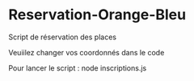 # Reservation-Orange-Bleu
Script de réservation des places

Veuiilez changer vos coordonnés dans le code

Pour lancer le script : node inscriptions.js
